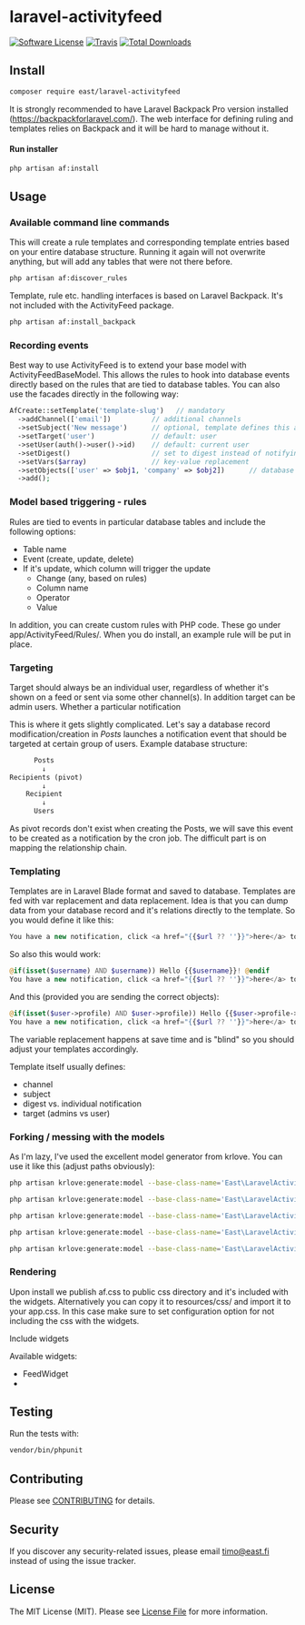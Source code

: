 # laravel-activityfeed

[![Software License](https://img.shields.io/badge/license-MIT-brightgreen.svg?style=flat-square)](LICENSE.md)
[![Travis](https://img.shields.io/travis/east/laravel-activityfeed.svg?style=flat-square)]()
[![Total Downloads](https://img.shields.io/packagist/dt/east/laravel-activityfeed.svg?style=flat-square)](https://packagist.org/packages/east/laravel-activityfeed)

## Install
```bash
composer require east/laravel-activityfeed
```
It is strongly recommended to have Laravel Backpack Pro version installed (https://backpackforlaravel.com/). The web interface for defining ruling and templates relies on Backpack and it will be hard to manage without it.

#### Run installer
```bash
php artisan af:install
```

## Usage

### Available command line commands

This will create a rule templates and corresponding template entries based on your entire database structure. Running it again will not overwrite anything, but will add any tables that were not there before. 
```bash
php artisan af:discover_rules
```
Template, rule etc. handling interfaces is based on Laravel Backpack. It's not included with the ActivityFeed package. 
```bash
php artisan af:install_backpack
```

### Recording events

Best way to use ActivityFeed is to extend your base model with ActivityFeedBaseModel. This allows the rules to hook into database events directly based on the rules that are tied to database tables. You can also use the facades directly in the following way:

```php
AfCreate::setTemplate('template-slug')   // mandatory
  ->addChannel(['email'])          // additional channels
  ->setSubject('New message')      // optional, template defines this already
  ->setTarget('user')              // default: user
  ->setUser(auth()->user()->id)    // default: current user
  ->setDigest()                    // set to digest instead of notifying immediately
  ->setVars($array)                // key-value replacement
  ->setObjects(['user' => $obj1, 'company' => $obj2])      // database objects
  ->add();
```

### Model based triggering - rules

Rules are tied to events in particular database tables and include the following options:
 * Table name
 * Event (create, update, delete)
 * If it's update, which column will trigger the update
   * Change (any, based on rules)
   * Column name
   * Operator
   * Value

In addition, you can create custom rules with PHP code. These go under app/ActivityFeed/Rules/. When you do install, an example rule will be put in place. 

### Targeting

Target should always be an individual user, regardless of whether it's shown on a feed or sent via some other channel(s). In addition target can be admin users. Whether a particular notification

This is where it gets slightly complicated. Let's say a database record modification/creation in *Posts* launches a notification event that should be targeted at certain group of users. Example database structure:

```php
      Posts
        ↓
Recipients (pivot)
        ↓
    Recipient
        ↓
      Users
```
As pivot records don't exist when creating the Posts, we will save this event to be created as a notification by the cron job. The difficult part is on mapping the relationship chain.

### Templating

Templates are in Laravel Blade format and saved to database. Templates are fed with var replacement and data replacement. Idea is that you can dump data from your database record and it's relations directly to the template. So you would define it like this:
```php
You have a new notification, click <a href="{{$url ?? ''}}">here</a> to read it.
```
So also this would work:
```php
@if(isset($username) AND $username)) Hello {{$username}}! @endif
You have a new notification, click <a href="{{$url ?? ''}}">here</a> to read it.
```
And this (provided you are sending the correct objects):
```php
@if(isset($user->profile) AND $user->profile)) Hello {{$user->profile->name}}! @endif
You have a new notification, click <a href="{{$url ?? ''}}">here</a> to read it.
```
The variable replacement happens at save time and is "blind" so you should adjust your templates accordingly. 

Template itself usually defines:
 * channel
 * subject
 * digest vs. individual notification
 * target (admins vs user)


### Forking / messing with the models

As I'm lazy, I've used the excellent model generator from krlove. You can use it like this (adjust paths obviously):

```bash
php artisan krlove:generate:model --base-class-name='East\LaravelActivityfeed\Models\ActiveModels\ActivityFeedBaseModel' --namespace='East\LaravelActivityfeed\Models\ActiveModels' --output-path=../vendor/east/laravel-activityfeed/src/Models/ActiveModels/ --table-name=af_events AfEventsModel

php artisan krlove:generate:model --base-class-name='East\LaravelActivityfeed\Models\ActiveModels\ActivityFeedBaseModel' --namespace='East\LaravelActivityfeed\Models\ActiveModels' --output-path=../vendor/east/laravel-activityfeed/src/Models/ActiveModels/ --table-name=af_rules AfRules

php artisan krlove:generate:model --base-class-name='East\LaravelActivityfeed\Models\ActiveModels\ActivityFeedBaseModel' --namespace='East\LaravelActivityfeed\Models\ActiveModels' --output-path=../vendor/east/laravel-activityfeed/src/Models/ActiveModels/ --table-name=af_categories AfCategories

php artisan krlove:generate:model --base-class-name='East\LaravelActivityfeed\Models\ActiveModels\ActivityFeedBaseModel' --namespace='East\LaravelActivityfeed\Models\ActiveModels' --output-path=../vendor/east/laravel-activityfeed/src/Models/ActiveModels/ --table-name=af_templates AfTemplatesModel

php artisan krlove:generate:model --base-class-name='East\LaravelActivityfeed\Models\ActiveModels\ActivityFeedBaseModel' --namespace='East\LaravelActivityfeed\Models\ActiveModels' --output-path=../vendor/east/laravel-activityfeed/src/Models/ActiveModels/ --table-name=af_notifications AfNotificationsModel
```

### Rendering

Upon install we publish af.css to public css directory and it's included with the widgets. Alternatively you can copy it to resources/css/ and import it to your app.css. In this case make sure to set configuration option for not including the css with the widgets. 

Include widgets 

Available widgets:
 * FeedWidget
 * 


## Testing

Run the tests with:

```bash
vendor/bin/phpunit
```

## Contributing

Please see [CONTRIBUTING](CONTRIBUTING.md) for details.


## Security

If you discover any security-related issues, please email timo@east.fi instead of using the issue tracker.


## License

The MIT License (MIT). Please see [License File](/LICENSE.md) for more information.